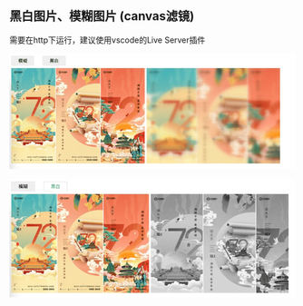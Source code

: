 ## 黑白图片、模糊图片 (canvas滤镜)

需要在http下运行，建议使用vscode的Live Server插件

![](./readme-imgs/img1.png)

![](./readme-imgs/img2.png)